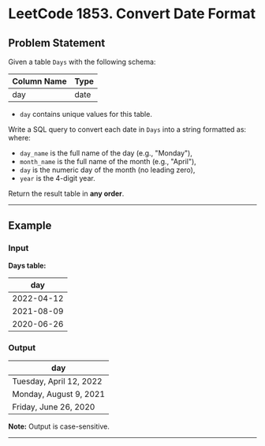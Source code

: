 # LeetCode 1853. Convert Date Format

## Problem Statement

Given a table `Days` with the following schema:

| Column Name | Type |
|-------------|------|
| day         | date |

- `day` contains unique values for this table.

Write a SQL query to convert each date in `Days` into a string formatted as:
where:
- `day_name` is the full name of the day (e.g., "Monday"),
- `month_name` is the full name of the month (e.g., "April"),
- `day` is the numeric day of the month (no leading zero),
- `year` is the 4-digit year.

Return the result table in **any order**.

---

## Example

### Input

**Days table:**

| day        |
|------------|
| 2022-04-12 |
| 2021-08-09 |
| 2020-06-26 |

### Output

| day                     |
|-------------------------|
| Tuesday, April 12, 2022 |
| Monday, August 9, 2021  |
| Friday, June 26, 2020   |

**Note:** Output is case-sensitive.

---